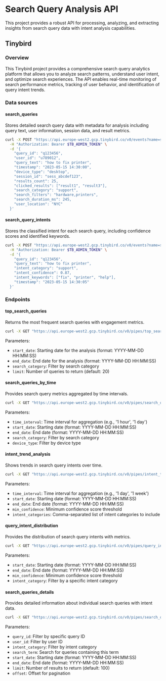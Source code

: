 # Search Query Analysis API

This project provides a robust API for processing, analyzing, and extracting insights from search query data with intent analysis capabilities.

## Tinybird

### Overview

This Tinybird project provides a comprehensive search query analytics platform that allows you to analyze search patterns, understand user intent, and optimize search experiences. The API enables real-time monitoring of search performance metrics, tracking of user behavior, and identification of query intent trends.

### Data sources

#### search_queries

Stores detailed search query data with metadata for analysis including query text, user information, session data, and result metrics.

```bash
curl -X POST "https://api.europe-west2.gcp.tinybird.co/v0/events?name=search_queries" \
  -H "Authorization: Bearer $TB_ADMIN_TOKEN" \
  -d '{
    "query_id": "q123456",
    "user_id": "u789012",
    "query_text": "how to fix printer",
    "timestamp": "2023-05-15 14:30:00",
    "device_type": "desktop",
    "session_id": "sess_abcdef123",
    "results_count": 25,
    "clicked_results": ["result1", "result3"],
    "search_category": "support",
    "search_filters": "hardware,printers",
    "search_duration_ms": 245,
    "user_location": "NYC"
  }'
```

#### search_query_intents

Stores the classified intent for each search query, including confidence scores and identified keywords.

```bash
curl -X POST "https://api.europe-west2.gcp.tinybird.co/v0/events?name=search_query_intents" \
  -H "Authorization: Bearer $TB_ADMIN_TOKEN" \
  -d '{
    "query_id": "q123456",
    "query_text": "how to fix printer",
    "intent_category": "support",
    "intent_confidence": 0.87,
    "intent_keywords": ["fix", "printer", "help"],
    "timestamp": "2023-05-15 14:30:05"
  }'
```

### Endpoints

#### top_search_queries

Returns the most frequent search queries with engagement metrics.

```bash
curl -X GET "https://api.europe-west2.gcp.tinybird.co/v0/pipes/top_search_queries.json?token=$TB_ADMIN_TOKEN&start_date=2023-01-01%2000:00:00&end_date=2023-12-31%2023:59:59&search_category=support&limit=10"
```

Parameters:
- `start_date`: Starting date for the analysis (format: YYYY-MM-DD HH:MM:SS)
- `end_date`: End date for the analysis (format: YYYY-MM-DD HH:MM:SS)
- `search_category`: Filter by search category
- `limit`: Number of queries to return (default: 20)

#### search_queries_by_time

Provides search query metrics aggregated by time intervals.

```bash
curl -X GET "https://api.europe-west2.gcp.tinybird.co/v0/pipes/search_queries_by_time.json?token=$TB_ADMIN_TOKEN&time_interval=1%20day&start_date=2023-01-01%2000:00:00&end_date=2023-01-31%2023:59:59&device_type=mobile"
```

Parameters:
- `time_interval`: Time interval for aggregation (e.g., '1 hour', '1 day')
- `start_date`: Starting date (format: YYYY-MM-DD HH:MM:SS)
- `end_date`: End date (format: YYYY-MM-DD HH:MM:SS)
- `search_category`: Filter by search category
- `device_type`: Filter by device type

#### intent_trend_analysis

Shows trends in search query intents over time.

```bash
curl -X GET "https://api.europe-west2.gcp.tinybird.co/v0/pipes/intent_trend_analysis.json?token=$TB_ADMIN_TOKEN&time_interval=1%20day&min_confidence=0.7&intent_categories=purchase,information"
```

Parameters:
- `time_interval`: Time interval for aggregation (e.g., '1 day', '1 week')
- `start_date`: Starting date (format: YYYY-MM-DD HH:MM:SS)
- `end_date`: End date (format: YYYY-MM-DD HH:MM:SS)
- `min_confidence`: Minimum confidence score threshold
- `intent_categories`: Comma-separated list of intent categories to include

#### query_intent_distribution

Provides the distribution of search query intents with metrics.

```bash
curl -X GET "https://api.europe-west2.gcp.tinybird.co/v0/pipes/query_intent_distribution.json?token=$TB_ADMIN_TOKEN&min_confidence=0.6"
```

Parameters:
- `start_date`: Starting date (format: YYYY-MM-DD HH:MM:SS)
- `end_date`: End date (format: YYYY-MM-DD HH:MM:SS)
- `min_confidence`: Minimum confidence score threshold
- `intent_category`: Filter by a specific intent category

#### search_queries_details

Provides detailed information about individual search queries with intent data.

```bash
curl -X GET "https://api.europe-west2.gcp.tinybird.co/v0/pipes/search_queries_details.json?token=$TB_ADMIN_TOKEN&user_id=u789012&intent_category=support&limit=50"
```

Parameters:
- `query_id`: Filter by specific query ID
- `user_id`: Filter by user ID
- `intent_category`: Filter by intent category
- `search_term`: Search for queries containing this term
- `start_date`: Starting date (format: YYYY-MM-DD HH:MM:SS)
- `end_date`: End date (format: YYYY-MM-DD HH:MM:SS)
- `limit`: Number of results to return (default: 100)
- `offset`: Offset for pagination
